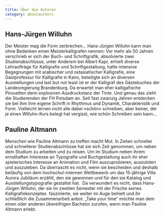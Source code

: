 ```yaml
---
title: Über die Autoren
category: aboutauthors
---
```

## Hans-Jürgen Willuhn

Der Meister mag die Form zerbrechen… Hans-Jürgen Willuhn kann man ohne Bedenken einen Meisterkalligrafen nennen: Vor mehr als 50 Jahren verschrieb er sich der Buch- und Schriftgrafik, absolvierte zwei Studienabschlüsse, unter Anderem bei Albert Kapr, erhielt diverse Lehraufträge für Kalligrafie und Schriftgestaltung, hatte intensive Begegnungen mit arabischer und ostasiatischer Kalligrafie, eine Gastprofessur für Kalligrafie in Kairo, beteiligte sich an diversen Ausstellungen und last but not least ist er der Kalligraf des Gästebuches der Landesregierung Brandenburg. Da erwartet man eher kalligafische Pirouetten denn explosiven Ausdruckstanz der Tinte. Und genau das zieht die Studierenden der FH Potsdam an. Seit fast zwanzig Jahren entdecken sie bei ihm ihre eigene Schrift in Rhythmus und Dynamik, Charakteristik und Form. Vielleicht lernen nicht alle dabei »schön« schreiben, aber keiner, der je einen Willuhn-Kurs belegt hat vergisst, wie schön Schreiben sein kann…

## Pauline Altmann

Menschen wie Pauline Altmann zu treffen macht Mut. In Zeiten schneller und schnellerer Studienabschlüsse hat sie sich Zeit genommen, um neben dem Studium zu arbeiten und zu reisen. Um im Studium neben ihrem ernsthaften Interesse an Typografie und Buchgestaltung auch ihr eher spielerisches Interesse an Animation und Film auszuprobieren, auszuloten und auszuleben. Da überrascht es nicht, wenn sie bescheiden und deshalb beiläufig von dem hochschul-internen Wettbewerb um das 15-jährige Villa Aurora Jubiläum erzählt, den sie gewonnen und für den sie Katalog und Ausstellungstypografie gestaltet hat. 
Da verwundert es nicht, dass Hans-Jürgen Willuhn, der sie im zweiten Semester mit der Frische seines Kalligrafiekonzeptes  faszinierte, sie weiter im Auge 
behielt und ihr schließlich die Zusammenarbeit anbot. „Take your time“ möchte man dem einen oder anderen übereifrigen Bachelor zurufen, wenn man Pauline Altmann erlebt.
